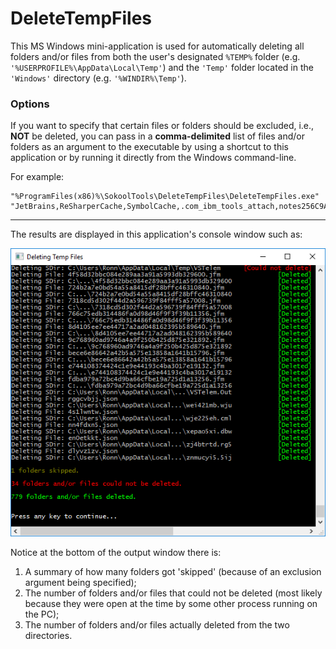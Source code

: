 # DeleteTempFiles

This MS Windows mini-application is used for automatically deleting all folders and/or files from both
the user's designated `%TEMP%` folder (e.g. `'%USERPROFILE%\AppData\Local\Temp'`) and
the `'Temp'` folder located in the `'Windows'` directory (e.g. `'%WINDIR%\Temp'`).

### Options

If you want to specify that certain files or folders should be excluded, i.e., **NOT** be deleted, 
you can pass in a **comma-delimited** list of files and/or folders as an argument to the executable
by using a shortcut to this application or by running it directly from the Windows command-line.

For example:

    "%ProgramFiles(x86)%\SokoolTools\DeleteTempFiles\DeleteTempFiles.exe" "JetBrains,ReSharperCache,SymbolCache,.com_ibm_tools_attach,notes256C9A"

<hr>

The results are displayed in this application's console window such as:

![Image1](Images/image1.png "Deleting Temp Files")

Notice at the bottom of the output window there is:
  1. A summary of how many folders got 'skipped' (because of an exclusion argument being specified);
  2. The number of folders and/or files that could not be deleted (most likely because 
     they were open at the time by some other process running on the PC); 
  3. The number of folders and/or files actually deleted from the two directories.
